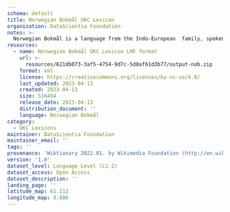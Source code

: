 ```yaml
---
schema: default
title: Norwegian Bokmål UKC Lexicon
organization: DataScientia Foundation
notes: >-
  Norwegian Bokmål is a language from the Indo-European  family, spoken in Eurasia. The UKC Lexicon of Norwegian Bokmål is represented as a lexico-semantic network. It consists of words, word senses, synsets, as well as sense-level and synset-level relationships.
resources:
  - name: Norwegian Bokmål UKC Lexicon LMF format
    url: >-
      resources/621db073-3af5-4754-9d7c-5d8af61d3b77/output-nob.zip
    format: xml
    license: https://creativecommons.org/licenses/by-nc-sa/4.0/
    last_updated: 2023-04-13
    created: 2023-04-13
    size: 516494
    release_date: 2023-04-13
    distribution_document: ''
    language: Norwegian Bokmål
category:
  - UKC Lexicons
maintainer: DataScientia Foundation
maintainer_email: ''
tags: ''
provenance: 'Wiktionary 2022.01. by Wikimedia Foundation (http://en.wiktionary.org); CogNet 2.1 by Khuyagbaatar Batsuren, National University of Mongolia (http://cognet.ukc.disi.unitn.it); KinDiv: Kinship Diversity 1.0 by Temuulen Khishigsuren (http://ukc.disi.unitn.it/index.php/kinship/); UniMet: Universal Metonymy 1.0 by Temuulen Khishigsuren and Gábor Bella (http://ukc.disi.unitn.it/index.php/metonymy/); MorphyNet 2.0 by Gábor Bella and Khuyagbaatar Batsuren (http://ukc.disi.unitn.it/index.php/morphynet/); Antonymy 1.0 by Gábor Bella (http://ukc.datascientia.eu); Norwegian Wordnet - Bokmal 1.1.2 by National Library of Norway (https://www.nb.no/sprakbanken/en/resource-catalogue/oai-nb-no-sbr-27/); Open Multilingual Wordnet 1.4 by Francis Bond, Division of Linguistics and Multilingual Studies, Nanyang Technological University (http://compling.hss.ntu.edu.sg/omw/); Princeton WordNet 2.1 by Princeton University (https://wordnet.princeton.edu)'
version: '1.0'
dataset_level: Language Level (L1-2)
dataset_access: Open Access
dataset_description: ''
landing_page: ''
latitude_map: 61.112
longitude_map: 8.886
---
```

